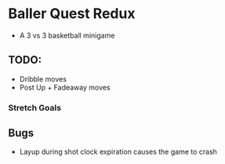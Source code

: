 # Baller Quest Redux

- A 3 vs 3 basketball minigame

## TODO:

- Dribble moves
- Post Up + Fadeaway moves

### Stretch Goals

## Bugs

- Layup during shot clock expiration causes the game to crash
